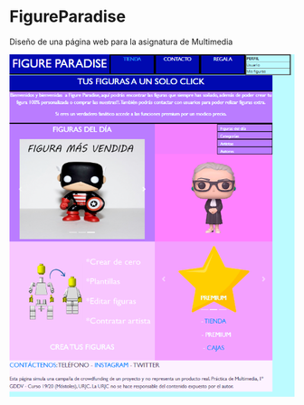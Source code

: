# FigureParadise
Diseño de una página web para la asignatura de Multimedia

<img src="https://github.com/ivanperez-c/FigureParadise/blob/main/Captura.PNG" alt="JuveR" width="600px">

